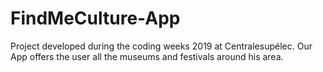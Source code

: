 # FindMeCulture-App
Project developed during the coding weeks 2019 at Centralesupélec. Our App offers the user all the museums and festivals around his area.
